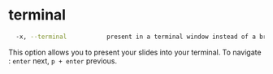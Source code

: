 # terminal

```sh
  -x, --terminal           present in a terminal window instead of a browser
```

This option allows you to present your slides into your terminal. To navigate : `enter` next, `p + enter` previous.